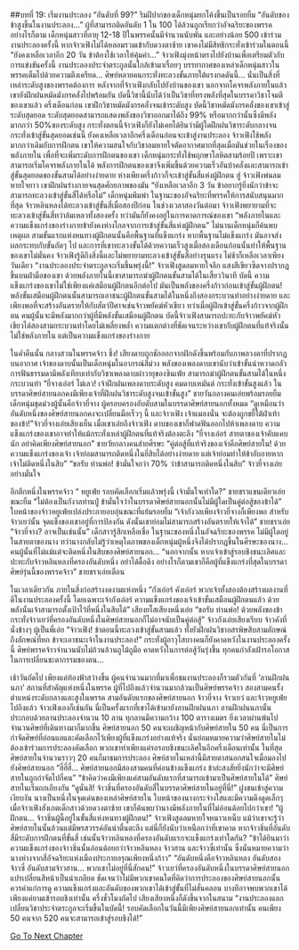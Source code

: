 ##บทที่ 19: เริ่มงานประลอง
“อันดับที่ 99?”
ริมฝีปากของเด็กหนุ่มยกโค้งขึ้นเป็นรอยยิ้ม
“อันดับของข้าสูงขึ้นในงานประลอง...”
ผู้ที่สามารถติดอันดับ 1 ใน 100 ได้ล้วนถูกเรียกว่าอัจฉริยะของพรรค
อย่างไรก็ตาม เด็กหนุ่มสาวที่อายุ 12-18 ปีในพรรคนั้นมีจำนวนนับพัน และอย่างน้อย 500 เข้าร่วมงานประลองครั้งนี้
หากจ้าวเฟิงไม่ได้หลอมรวมเข้ากับดวงตาซ้าย เขาคงไม่มีสิทธิกระทั่งเข้าร่วมในตอนนี้
“ยังคงเหลือเวลาอีก 20 วัน ข้าต้องใช้เวลาให้คุ้มค่า...” จ้าวเฟิงมุ่งหน้าตรงไปยังบ้านเพื่อเตรียมตัวกับการแข่งขันครั้งนี้
งานประลองประจำตระกูลนั้นใกล้เข้ามาเรื่อยๆ
บรรยากาศของเหล่าเด็กหนุ่มสาวในพรรคเต็มไปด้วยความตึงเครียด... ศิษย์หลายคนกระทั่งทะลวงขั้นภายใต้แรงกดดันนี้...
นั่นเป็นสิ่งที่เหล่าระดับสูงของพรรคต้องการ
หลังจากที่จ้าวเฟิงกลับไปยังบ้านของเขา นอกจากโคจรพลังภายในแล้ว เขายังฝึกฝนหมัดมังกรคลั่งไปพร้อมกัน บัดนี้วิชานี้นับได้ว่าเป็นวิชาที่ทรงพลังที่สุดในบรรดาวิชาโจมตีของเขาแล้ว
ครึ่งเดือนก่อน เขาฝึกวิชาหมัดมังกรคลั่งจนเข้าระดับสูง
บัดนี้วิชาหมัดมังกรคลั่งของเขาเข้าสู่ระดับสุดยอด
ระดับสุดยอดสามารถแสดงพลังของวิชาออกมาได้ถึง 99% หรือมากกว่านั้นซึ่งมีพลังมากกว่า 50%ของระดับสูง กระทั่งตอนนี้จ้าวเฟิงก็ยังไม่เคยได้ยินว่ามีผู้ใดฝึกฝนวิชาระดับกลางจนกระทั่งเข้าสู่ขั้นสุดยอดเช่นนี้
ยังคงเหลือเวลาอีกครึ่งเดือนก่อนจะเข้าสู่งานประลอง
จ้าวเฟิงใช้พลังมากกว่าเดิมกับการฝึกตน เขาให้ความสนใจกับวิชาลมหายใจตัดอากาศมากที่สุดเมื่อมันช่วยในเรื่องของพลังภายใน เพื่อที่จะเพิ่มระดับการฝึกตนของเขา เด็กหนุ่มกระทั่งใช้พฤกษาโลหิตสามร้อยปี
เพราะเขาสามารถเริ่มโคจรพลังภายในได้ พลังการฝึกตนของเขาจึงเพิ่มขึ้นด้วยความเร็วอันบ้าคลั่งและสามารถเข้าสู่ขั้นสุดยอดของขั้นสามได้อย่างง่ายดาย ห่างเพียงครึ่งก้าวก็จะเข้าสู่ขั้นสี่แห่งผู้ฝึกตน
ฮู่
จ้าวเฟิงพ่นลมหายใจยาว เขาฝึกฝนร่างกายจนสุดศักยภาพของมัน
“ยังเหลือเวลาอีก 3 วัน ข้าอยากรู้ยิ่งนักว่าข้าจะสามารถทะลวงเข้าสู่ขั้นสี่ได้หรือไม่” เด็กหนุ่มพึมพำ
ในฐานะของอัจฉริยะที่พรรคให้การสนับสนุนมากที่สุด จ้าวหลินหลงได้ทะลวงเข้าสู่ขั้นสี่เมื่อสองปีก่อน
ในช่วงเวลาสองวันต่อมา จ้าวเฟิงพยายามที่จะทะลวงเข้าสู่ขั้นสี่ทว่าล้มเหลวทั้งสองครั้ง ทว่ามันก็ยังคงอยู่ในการคาดการณ์ของเขา
“พลังภายในและความแข็งแกร่งของร่างกายข้ายังคงห่างไกลจากการเข้าสู่ขั้นสี่แห่งผู้ฝึกตน” ไม่นานเด็กหนุ่มก็ค้นพบเหตุผล สามขั้นแรกแห่งหนทางผู้ฝึกตนนั้นคือพื้นฐานที่แข็งแกร่ง หากพื้นฐานไม่แข็งแกร่ง มันอาจส่งผลกระทบกับขั้นถัดๆ ไป
และการที่เขาทะลวงขั้นได้ด้วยความเร็วสูงเมื่อสองเดือนก่อนนั้นทำให้พื้นฐานของเขาไม่มั่นคง จ้าวเฟิงรู้ดีถึงสิ่งนี้และไม่พยายามทะลวงเข้าสู่ขั้นสี่อย่างรุนแรง
ไม่ช้าก็เหลือเวลาเพียงวันเดียว
“งานประลองประจำตระกูลจะเริ่มขึ้นพรุ่งนี้!” จ้าวเฟิงสูดลมหายใจลึก แสงสีเขียวซีดจางปรากฏขึ้นบนฝ่ามือของเขา ด้วยพลังภายในนี้เขาสามารถฆ่าผู้ฝึกตนขั้นสามได้ในเสี้ยววินาที บัดนี้ ความแข็งแกร่งของเขาไม่ใช่เพียงแค่เสมือนผู้ฝึกตนอีกต่อไป มันเป็นพลังของครึ่งก้าวก่อนเข้าสู่ขั้นผู้ฝึกตน!
พลังขั้นเสมือนผู้ฝึกตนนั้นสามารถเอาชนะผู้ฝึกตนขั้นสามได้ในหนึ่งถึงสองกระบวนท่าอย่างง่ายดาย และเพียงพอที่จะสร้างอันตรายให้กับสัตว์ปีศาจเช่นจ้าวพยัคฆ์หัวเขียว ทว่าเมื่อผู้ฝึกเข้าสู่ขั้นครึ่งก้าวจากผู้ฝึกตน คนผู้นั้นจะมีพลังมากกว่าผู้ที่มีพลังขั้นเสมือนผู้ฝึกตน
บัดนี้จ้าวเฟิงสามารถปะทะกับจ้าวพยัคฆ์หัวเขียวได้สองสามกระบวนท่าโดยไม่เพลี่ยงพล้ำ ความแตกต่างที่ชัดเจนระหว่างเขากับผู้ฝึกตนที่แท้จริงนั้นไม่ใช่พลังภายใน แต่เป็นความแข็งแกร่งของร่างกาย

ในค่ำคืนนั้น กลางสวนในพรรคจ้าว
ชิ้ง!
เสียงดาบถูกชักออกจากฝักดังขึ้นพร้อมกับภาพลวงตาที่ปรากฏบนอากาศ เจ้าของดาบนั้นเป็นเด็กหนุ่มในอาภรณ์สีม่วง พลังของเพลงดาบเขานับว่าเข้าขั้นน่าหวาดกลัว การฟันธรรมดามีพลังเทียบเท่ากับวิชาเพลงดาบผ่าวายุของซินเฟ่ย สามารถฆ่าผู้ฝึกตนขั้นสามได้ในหนึ่งกระบวนท่า
“ยี่จางเอ๋อร์ ไม่เลว! เจ้าฝึกฝนเพลงดาบระดับสูง คมดาบเหมันต์ กระทั่งเข้าขั้นสูงแล้ว ในบรรดาศิษย์สายนอกคงมีเพียงเจ้าที่ฝึกฝนวิชาระดับสูงจนเข้าขั้นสูง” ชายวันกลางคนเอ่ยพร้อมรอยยิ้ม
เด็กหนุ่มชุดม่วงผู้นั้นคือจ้าวยี่จาง ผู้ครอบครองอับดับสามในบรรดาศิษย์สายนอกทั้งหมด
“ดูเหมือนว่าอันดับหนึ่งของศิษย์สายนอกคงจะเปลี่ยนมือเร็วๆ นี้ และจ้าวเฟิง เจ้าแมลงนั่น จะต้องถูกขยี้ใต้ฝ่าเท้าของข้า!”จ้าวยี่จางเอ่ยเสียงเย็น
เมื่อเขาเอ่ยถึงจ้าวเฟิง ดาบของเขาก็ฟาดฟันออกไปห้าเพลงดาบ ความแข็งแกร่งของเขาอาจทำให้แม้กระทั่งเหล่าผู้ฝึกตนที่แท้จริงต้องตะลึง
“ยี่จางเอ๋อร์ สายตาของเจ้าคับแคบนัก อย่าคิดเพียงศิษย์สายนอก” ชายวัยกลางคนส่ายศีรษะ
“คู่ต่อสู้ที่แท้จริงของเจ้าคือศิษย์สายใน! ด้วยความแข็งแกร่งของเจ้า เจ้าย่อมสามารถติดหนึ่งในยี่สิบได้อย่างง่ายดาย แต่เจ้าย่อมทำให้ข้าอับอายหากเจ้าไม่ติดหนึ่งในสิบ”
“ขอรับ ท่านพ่อ! ข้ามั่นใจกว่า 70% ว่าข้าสามารถติดหนึ่งในสิบ” จ้าวยี่จางเอ่ยอย่างมั่นใจ

อีกตึกหนึ่งในพรรคจ้าว
“ หยูเฟ่ย รอบคัดเลือกเริ่มแล้วพรุ่งนี้ เจ้ามั่นใจเท่าใด?” ชายชราแขนเดียวเอ่ยขณะยิ้ม
“ไม่ต้องเป็นกังวลท่านปู่ ข้ามั่นใจว่าในบรรดาศิษย์สายนอกนั้นไม่มีผู้ใดเป็นคู่ต่อสู้ของข้าได้” ใบหน้าของจ้าวหยูเฟ่ยเปล่งประกายอบอุ่นขณะที่แย้มรอยยิ้ม
“เจ้ากังวลเพียงจ้าวยี่จางก็เพียงพอ สำหรับจ้าวเยว่นั้น จุดแข็งของเขาอยู่ที่การป้องกัน ดังนั้นเขาย่อมไม่สามารถสร้างอันตรายให้เจ้าได้” ชายชราเอ่ย
“จ้าวยี่จาง? อาจเป็นเช่นนั้น” เด็กสาวรู้สึกเหลือเชื่อ
ในฐานะของหนึ่งในอัจฉริยะของพรรค ไม่มีผู้ใดอยู่ในสายตาของนาง ทว่านางกลับไม่รู้ว่าเหตุใดภาพของเด็กหนุ่มผู้หนึ่งจึงได้ปรากฏขึ้นในศีรษะของนาง...
คนผู้นั้นที่ไม่แม้แต่จะติดหนึ่งในสิบของศิษย์สายนอก...
“นอกจากนั้น หากเจ้าเข้าสู่รอบชิงชนะเลิศและปะทะกับจ้าวหลินหลงที่ครองอันดับหนึ่ง อย่าได้ดื้อดึง อย่างไรก็ตามเขาก็คือผู้ที่แข็งแกร่งที่สุดในบรรดาศิษย์รุ่นนี้ของพรรคจ้าว” ชายชราเอ่ยเตือน

ในเวลาเดียวกัน ภายในสิ่งก่อสร้างงดงามแห่งหนึ่ง
“กังเอ๋อร์ คังเอ๋อร์ พวกเจ้าทั้งสองต้องสร้างผลงานที่ดีในงานประลองครั้งนี้ โดยเฉพาะเจ้ากังเอ๋อร์ ความแข็งแกร่งของเจ้าเข้าขั้นเสมือนผู้ฝึกตนแล้ว ด้วยพลังนั่นเจ้าสามารถตั้งเป้าไว้ที่หนึ่งในสิบได้” เสียงยโสเสียงหนึ่งเอ่ย
“ขอรับ ท่านพ่อ! ด้วยพลังของข้า กระทั่งจ้าวเยว่ที่ครองอันดับหนึ่งในศิษย์สายนอกก็ไม่อาจนับเป็นคู่ต่อสู้” จ้าวกังเอ่ยเสียงเรียบ
จ้าวคังที่นั่งข้างๆ ผู้เป็นพี่เอ่ย
“จ้าวเฟิง! ข้าตอนนี้ทะลวงเข้าสู่ขั้นสามแล้ว ทั้งยังฝึกฝนวิชาอสรพิษสิบสามลักษณ์ถึงลักษณ์ที่หก ข้าจะเอาชนะเจ้าในงานประลอง!”
กระทั่งผู้อาวุโสบางคนก็ยังคาดหวังในงานประลองครั้งนี้
ศิษย์พรรคจ้าวจำนวนนับไม่ถ้วนล้วนถูไม้ถูมือ คาดหวังในการต่อสู้วันรุ่งขึ้น ทุกคนกำลังเฝ้ารอโอกาสในการเปลี่ยนชะตากรรมของตน...

เช้าวันถัดไป
เพียงแค่ท้องฟ้าสว่างขึ้น ผู้คนจำนวนมากที่มาเพื่อชมงานประลองก็รวมตัวกันที่ ‘ลานฝึกฝนนภา’ สถานที่สำคัญแห่งหนึ่งในพรรค ผู้ที่ไปถึงแล้วจำนวนมากล้วนเป็นศิษย์พรรคจ้าว สองสามคนรั้งตำแหน่งระดับกลางและสูงในพรรค
สามอันดับแรกของศิษย์สายนอก จ้าวยี่จาง จ้าวเยว่ และจ้าวหยูเฟ่ยไปถึงแล้ว
จ้าวเฟิงเองก็เช่นกัน
นี่เป็นครั้งแรกที่เขาได้เข้ามายังลานฝึกฝนนภา
ลานฝึกฝนนภานั้นประกอบด้วยลานประลองจำนวน 10 ลาน ทุกลานมีความกว้าง 100 ตารางเมตร ยิ่งเวลาผ่านพ้นไป จำนวนศิษย์ที่เดินทางมาก็มากขึ้น ศิษย์สายนอก 50 คนจะเผชิญหน้ากับศิษย์สายใน 50 คน นี่เป็นการกำจัดศิษย์ที่อ่อนแอและคัดเลือกไว้เพียงผู้ที่แข็งแกร่งอย่างแท้จริง
นั่นย่อมหมายความว่าศิษย์สายในไม่ต้องเข้าร่วมการประลองคัดเลือก พวกเขาทำเพียงแค่รอรอบชิงชนะเลิศในอีกครึ่งเดือนเท่านั้น
ในที่สุด ศิษย์สายในจำนวนราวๆ 20 คนก็มาชมการประลอง ศิษย์สายในเหล่านี้มีสายตาสนอกสนใจเมื่อมองไปยังศิษย์สายนอก
“ฮี่ฮี่ฮี่... ศิษย์สายนอกมีสองสามคนที่ค่อนข้างแข็งแกร่ง ข้าล่ะสงสัยยิ่งนักว่าจะมีศิษย์สายในถูกกำจัดไปกี่คน”
“ข้าคิดว่าคงมีเพียงแค่สามอันดับแรกที่สามารถเข้ามาเป็นศิษย์สายในได้” ศิษย์สายในเริ่มถกเถียงกัน
“ดูนั่นสิ! จ้าวชิ่นที่ครองอันดับสี่ในบรรดาศิษย์สายในอยู่ที่นี่!”
ฝูงชนเข้าสู่ความเงียบงัน
นางเป็นหนึ่งในจุดเด่นของเหล่าศิษย์สายใน ใบหน้าของนางกระจ่างใสและมีความดึงดูดเล็กๆ เมื่อจ้าวเฟิงสังเกตเด็กสาวด้วยดวงตาซ้าย เขาก็ค้นพบว่านางมีพลังภายในที่ไม่อ่อนด้อยไปกว่าเขา!
“ผู้ฝึกตน... จ้าวชิ่นผู้นี้อยู่ในขั้นสี่แห่งหนทางผู้ฝึกตน!” จ้าวเฟิงสูดลมหายใจหนาวเหน็บ แม้ว่าเขาจะรู้ว่าศิษย์สายในนั้นล้วนแต่มีพรสวรรค์อันน่าตื่นตะลึง แต่นี่ก็ยังนับว่าเหนือกว่าที่เขาคาด
หากจ้าวชิ่นที่อันดับสี่มีระดับการฝึกตนที่ขั้นสี่ เช่นนั้นจ้าวหลินหลงที่ครองอันดับแรกจะแข็งแกร่งเท่าใดกัน?
“ข้าได้ยินมาว่าความแข็งแกร่งของจ้าวชิ่นนั้นอ่อนด้อยกว่าจ้าวหลินหลง จ้าวฮาน และจ้าวซี่เท่านั้น ซึ่งนั่นหมายความว่านางห่างจากสี่อัจฉริยะแห่งเมืองประกายอรุณเพียงหนึ่งก้าว”
“อันดับหนึ่งคือจ้าวหลินหลง อันดับสองจ้าวซี่ อันดับสามจ้าวฮาน... พวกเขาไม่อยู่ที่นี่สักคน!”
จ้าวเยว่ที่ครองอันดับหนึ่งในบรรดาศิษย์สายนอกแปรเปลี่ยนสีหน้าเป็นน่าเกลียด ชัดเจนว่าไม่มีพวกเขาคนใดที่คิดว่าการประลองของศิษย์สายนอกนั้นควรค่าแก่การดู
ความแข็งแกร่งและอันดับของพวกเขาได้เข้าสู่ขั้นที่ไม่สั่นคลอน บางทีอาจพบพวกเขาได้เพียงแค่ยามเข้ารอบชิงเท่านั้น
ครึ่งชั่วโมงถัดไป เสียงเสียงหนึ่งก็ดังขึ้นจากในสนาม
“งานประลองแลกเปลี่ยนวิชาประจำตระกูลจะเริ่มขึ้นในบัดนี้! รอบคัดเลือกในวันนี้มีเพียงศิษย์สายนอกเท่านั้น คนเพียง 50 คนจาก 520 คนจะสามารถเข้าสู่รอบชิงได้!”


[Go To Next Chapter]( ./20.md)